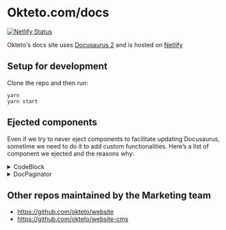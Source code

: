 # Okteto.com/docs

[![Netlify Status](https://api.netlify.com/api/v1/badges/9727b18a-8038-4a4e-91ff-95315bf76ead/deploy-status)](https://app.netlify.com/sites/okteto-docs/deploys)

Okteto's docs site uses [Docusaurus 2](https://v2.docusaurus.io/) and is hosted on [Netlify](https://www.netlify.com/)

## Setup for development

Clone the repo and then run: 

```console
yarn
yarn start
```

## Ejected components

Even if we try to never eject components to facilitate updating Docusaurus, sometime we need to do it to add custom functionalities. Here’s a list of component we ejected and the reasons why:

<details>
  <summary>CodeBlock</summary>
<ul>
<li>Add the ability to filter out `$` in code blocks when using the copy to clipboard button https://github.com/okteto/docs/blob/main/src/theme/CodeBlock/index.js#L83-L84</li>
  </ul>
</details>
<details>
  <summary>DocPaginator</summary>
<ul>
<li>Add our custom Give Feedback component before the pagination
https://github.com/okteto/docs/blob/main/src/theme/DocPaginator/index.js#L10-L12</li>
  </ul>
</details>

## Other repos maintained by the Marketing team

- https://github.com/okteto/website
- https://github.com/okteto/website-cms
